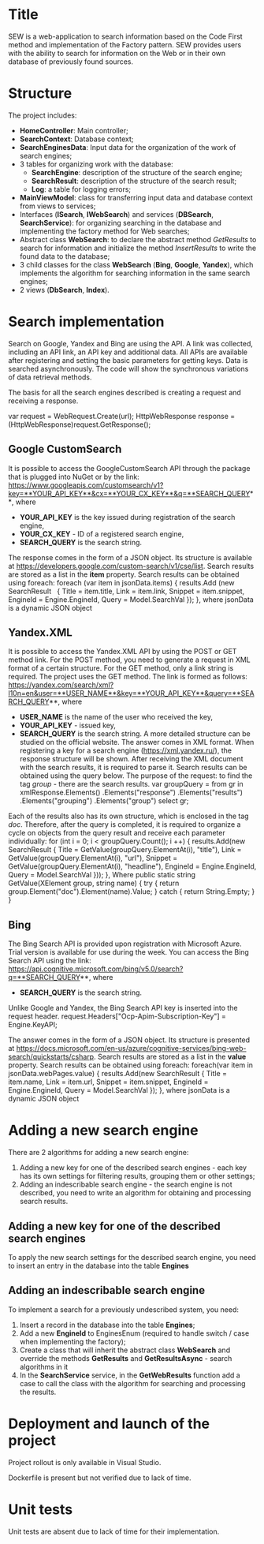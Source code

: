 # Title
SEW is a web-application to search information based on the Code First method and implementation of the Factory pattern. 
SEW provides users with the ability to search for information on the Web or in their own database of previously found sources.

# Structure
The project includes:
- **HomeController**: Main controller;
- **SearchContext**: Database context;
- **SearchEnginesData**: Input data for the organization of the work of search engines;
- 3 tables for organizing work with the database:
  - **SearchEngine**: description of the structure of the search engine;
  - **SearchResult**: description of the structure of the search result;
  - **Log**: a table for logging errors;
- **MainViewModel**: class for transferring input data and database context from views to services;
- Interfaces (**ISearch**, **IWebSearch**) and services (**DBSearch**, **SearchService**): for organizing searching in the database and implementing the factory method for Web searches;
- Abstract class **WebSearch**: to declare the abstract method *GetResults* to search for information and initialize the method *InsertResults* to write the found data to the database;
- 3 child classes for the class **WebSearch** (**Bing**, **Google**, **Yandex**), which implements the algorithm for searching information in the same search engines;
- 2 views (**DbSearch**, **Index**).

# Search implementation
Search on Google, Yandex and Bing are using the API. A link was collected, including an API link, an API key and additional data.
All APIs are available after registering and setting the basic parameters for getting keys.
Data is searched asynchronously. The code will show the synchronous variations of data retrieval methods.

The basis for all the search engines described is creating a request and receiving a response.

var request = WebRequest.Create(url);
HttpWebResponse response = (HttpWebResponse)request.GetResponse();

## Google CustomSearch
It is possible to access the GoogleCustomSearch API through the package that is plugged into NuGet or by the link:
https://www.googleapis.com/customsearch/v1?key=**YOUR_API_KEY**&cx=**YOUR_CX_KEY**&q=**SEARCH_QUERY**,
where 
- **YOUR_API_KEY** is the key issued during registration of the search engine,
- **YOUR_CX_KEY** - ID of a registered search engine,
- **SEARCH_QUERY** is the search string.

The response comes in the form of a JSON object. Its structure is available at https://developers.google.com/custom-search/v1/cse/list.
Search results are stored as a list in the **item** property. Search results can be obtained using foreach:
foreach (var item in jsonData.items)
{
  results.Add (new SearchResult
  {
    Title = item.title,
    Link = item.link,
    Snippet = item.snippet,
    EngineId = Engine.EngineId,
    Query = Model.SearchVal
  });
},
where jsonData is a dynamic JSON object

## Yandex.XML
It is possible to access the Yandex.XML API by using the POST or GET method link. For the POST method, you need to generate a request in XML format of a certain structure. For the GET method, only a link string is required.
The project uses the GET method. The link is formed as follows:
https://yandex.com/search/xml?l10n=en&user=**USER_NAME**&key=**YOUR_API_KEY**&query=**SEARCH_QUERY**,
where 
- **USER_NAME** is the name of the user who received the key,
- **YOUR_API_KEY** - issued key,
- **SEARCH_QUERY** is the search string.
A more detailed structure can be studied on the official website.
The answer comes in XML format. When registering a key for a search engine (https://xml.yandex.ru/), the response structure will be shown.
After receiving the XML document with the search results, it is required to parse it.
Search results can be obtained using the query below. The purpose of the request: to find the tag *group* - there are the search results.
var groupQuery = from gr in xmlResponse.Elements()
                  .Elements("response")
                  .Elements("results")
                  .Elements("grouping")
                  .Elements("group")
                  select gr;

Each of the results also has its own structure, which is enclosed in the tag *doc*. Therefore, after the query is completed, it is required to organize a cycle on objects from the query result and receive each parameter individually:
for (int i = 0; i < groupQuery.Count(); i ++)
{
  results.Add(new SearchResult
  {
    Title = GetValue(groupQuery.ElementAt(i), "title"),
    Link = GetValue(groupQuery.ElementAt(i), "url"),
    Snippet = GetValue(groupQuery.ElementAt(i), "headline"),
    EngineId = Engine.EngineId,
    Query = Model.SearchVal
  }));
},
Where
public static string GetValue(XElement group, string name)
{
  try
  {
    return group.Element("doc").Element(name).Value;
  }
  catch
  {
    return String.Empty;
  }
}

## Bing
The Bing Search API is provided upon registration with Microsoft Azure. Trial version is available for use during the week.
You can access the Bing Search API using the link:
https://api.cognitive.microsoft.com/bing/v5.0/search?q=**SEARCH_QUERY**,
where 
- **SEARCH_QUERY** is the search string.

Unlike Google and Yandex, the Bing Search API key is inserted into the request header.
request.Headers["Ocp-Apim-Subscription-Key"] = Engine.KeyAPI;

The answer comes in the form of a JSON object. Its structure is presented at https://docs.microsoft.com/en-us/azure/cognitive-services/bing-web-search/quickstarts/csharp.
Search results are stored as a list in the **value** property.
Search results can be obtained using foreach:
foreach(var item in jsonData.webPages.value)
{
  results.Add(new SearchResult
  {
    Title = item.name,
    Link = item.url,
    Snippet = item.snippet,
    EngineId = Engine.EngineId,
    Query = Model.SearchVal
  });
},
where jsonData is a dynamic JSON object

# Adding a new search engine
There are 2 algorithms for adding a new search engine:
1. Adding a new key for one of the described search engines - each key has its own settings for filtering results, grouping them or other settings;
2. Adding an indescribable search engine - the search engine is not described, you need to write an algorithm for obtaining and processing search results.

## Adding a new key for one of the described search engines
To apply the new search settings for the described search engine, you need to insert an entry in the database into the table **Engines**

## Adding an indescribable search engine
To implement a search for a previously undescribed system, you need:
1. Insert a record in the database into the table **Engines**;
2. Add a new **EngineId** to EnginesEnum (required to handle switch / case when implementing the factory);
3. Create a class that will inherit the abstract class **WebSearch** and override the methods **GetResults** and **GetResultsAsync** - search algorithms in it
4. In the **SearchService** service, in the **GetWebResults** function add a case to call the class with the algorithm for searching and processing the results.

# Deployment and launch of the project
Project rollout is only available in Visual Studio.

Dockerfile is present but not verified due to lack of time.

# Unit tests
Unit tests are absent due to lack of time for their implementation.
